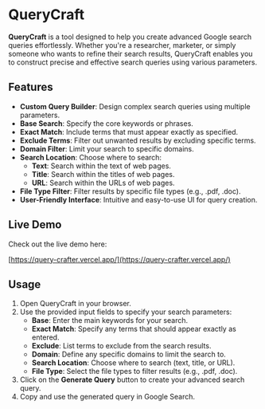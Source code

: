 # QueryCraft

**QueryCraft** is a tool designed to help you create advanced Google search queries effortlessly. Whether you're a researcher, marketer, or simply someone who wants to refine their search results, QueryCraft enables you to construct precise and effective search queries using various parameters.

## Features

- **Custom Query Builder**: Design complex search queries using multiple parameters.
- **Base Search**: Specify the core keywords or phrases.
- **Exact Match**: Include terms that must appear exactly as specified.
- **Exclude Terms**: Filter out unwanted results by excluding specific terms.
- **Domain Filter**: Limit your search to specific domains.
- **Search Location**: Choose where to search:
  - **Text**: Search within the text of web pages.
  - **Title**: Search within the titles of web pages.
  - **URL**: Search within the URLs of web pages.
- **File Type Filter**: Filter results by specific file types (e.g., .pdf, .doc).
- **User-Friendly Interface**: Intuitive and easy-to-use UI for query creation.

## Live Demo

Check out the live demo here:

[https://query-crafter.vercel.app/](https://query-crafter.vercel.app/)

## Usage

1. Open QueryCraft in your browser.
2. Use the provided input fields to specify your search parameters:
   - **Base**: Enter the main keywords for your search.
   - **Exact Match**: Specify any terms that should appear exactly as entered.
   - **Exclude**: List terms to exclude from the search results.
   - **Domain**: Define any specific domains to limit the search to.
   - **Search Location**: Choose where to search (text, title, or URL).
   - **File Type**: Select the file types to filter results (e.g., .pdf, .doc).
3. Click on the **Generate Query** button to create your advanced search query.
4. Copy and use the generated query in Google Search.
